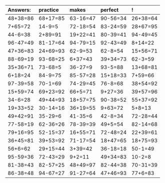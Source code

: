 | Answers: | practice | makes | perfect | ! |
| :--- | :--- | :--- | :--- | :--- |
| 48+38=86 | 68+17=85 | 63-16=47 | 90-56=34 | 26+38=64 | 
| 7+65=72 | 14-9=5 | 72-18=54 | 83-24=59 | 28+67=95 | 
| 44-6=38 | 2+89=91 | 19+22=41 | 80-39=41 | 94-49=45 | 
| 96-47=49 | 81-17=64 | 94-79=15 | 92-43=49 | 8+14=22 | 
| 47+36=83 | 24+69=93 | 62-9=53 | 62-8=54 | 15+56=71 | 
| 88-69=19 | 93-68=25 | 6+37=43 | 39+34=73 | 62-3=59 | 
| 35+36=71 | 73-68=5 | 36-27=9 | 93-5=88 | 13+68=81 | 
| 6+18=24 | 84-9=75 | 85-57=28 | 15+18=33 | 7+59=66 | 
| 97-39=58 | 70-1=69 | 74-29=45 | 76-8=68 | 38+54=92 | 
| 15+59=74 | 69+23=92 | 66+5=71 | 9+27=36 | 39+57=96 | 
| 34-6=28 | 49+44=93 | 18+57=75 | 90-38=52 | 55+37=92 | 
| 19+33=52 | 30-14=16 | 36+19=55 | 9+63=72 | 5+8=13 | 
| 49+42=91 | 35-29=6 | 41-35=6 | 42-8=34 | 72-28=44 | 
| 77-58=19 | 62-36=26 | 78-39=39 | 49+5=54 | 82-14=68 | 
| 79+16=95 | 52-15=37 | 16+55=71 | 72-48=24 | 22+39=61 | 
| 36+45=81 | 39+53=92 | 71-17=54 | 18+47=65 | 18+75=93 | 
| 56+6=62 | 29+15=44 | 3+39=42 | 36-18=18 | 50-1=49 | 
| 95-59=36 | 72-43=29 | 9+2=11 | 49+34=83 | 10-2=8 | 
| 81-38=43 | 82-57=25 | 48+49=97 | 82-44=38 | 70-31=39 | 
| 86-38=48 | 94-67=27 | 91-27=64 | 47+46=93 | 77+6=83 | 
